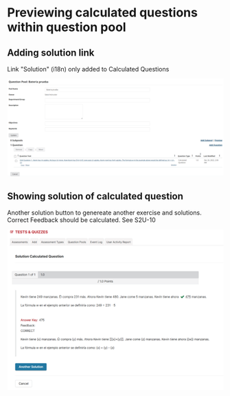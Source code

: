# Previewing calculated questions within question pool

## Adding solution link

Link "Solution" (i18n) only added to Calculated Questions

![Screenshot 1 of adding solution link](screenshots/a.1-adding-solution-link.png)

## Showing solution of calculated question

Another solution button to genereate another exercise and solutions.
Correct Feedback should be calculated. See S2U-10

![Screenshot 1 of showing solution of calculated-question](screenshots/a.2-showing-solution-of-calculated-question.png)
